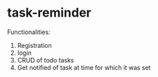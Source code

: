 # task-reminder

Functionalities:

1. Registration
2. login
3. CRUD of todo tasks
4. Get notified of task at time for which it was set
